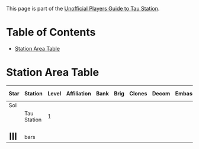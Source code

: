 This page is part of the [Unofficial Players Guide to Tau Station](/).

# Table of Contents

* [Station Area Table](#station-area-table)

# Station Area Table

<table>
  <thead>
    <th>Star</th>
    <th>Station</th>
    <th>Level</th>
    <th>Affiliation</th>
    <th>Bank</th>
    <th>Brig</th>
    <th>Clones</th>
    <th>Decom</th>
    <th>Embassy</th>
    <th>Govt Center</th>
    <th>Gym</th>
    <th>Inn</th>
    <th>Employment</th>
    <th>Market</th>
    <th>Port</th>
    <th>Residences</th>
    <th>Ruins</th>
    <th>Sewers</th>
    <th>Security</th>
    <th>Shipyard</th>
    <th>Sick Bay</th>
    <th>University</th>
  </thead>
  <tbody>
    <tr>
      <td colspan="22">Sol</td>
    </tr>
    <tr>
      <td>&nbsp;</td>
      <td>Tau Station</td>
      <td>1</td>
    </tr>
    <tr>
      <td>&nbsp;</td>
    </tr>
    <tr>
      <td><img src="assets/png/bars.png" title="bars"/></td>
      <td>bars</td>
    </tr>
  </tbody>
</table>
